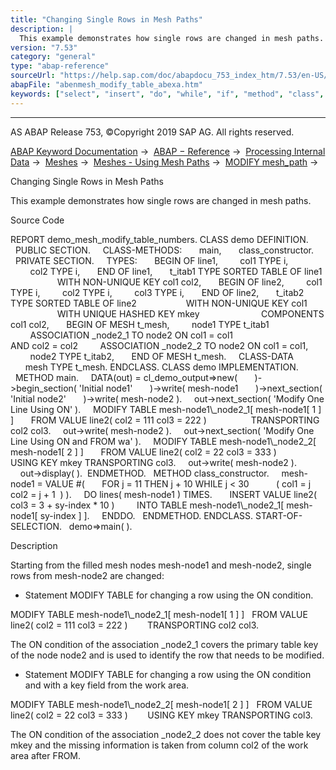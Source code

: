 ```yaml
---
title: "Changing Single Rows in Mesh Paths"
description: |
  This example demonstrates how single rows are changed in mesh paths. Source Code REPORT demo_mesh_modify_table_numbers. CLASS demo DEFINITION. PUBLIC SECTION. CLASS-METHODS: main, class_constructor. PRIVATE SECTION. TYPES: BEGIN OF line1, col1 TYPE i, col2 TYPE i, END OF line1, t_itab1 TYPE SO
version: "7.53"
category: "general"
type: "abap-reference"
sourceUrl: "https://help.sap.com/doc/abapdocu_753_index_htm/7.53/en-US/abenmesh_modify_table_abexa.htm"
abapFile: "abenmesh_modify_table_abexa.htm"
keywords: ["select", "insert", "do", "while", "if", "method", "class", "data", "types", "abenmesh", "modify", "table", "abexa"]
---
```


* * *

AS ABAP Release 753, ©Copyright 2019 SAP AG. All rights reserved.

[ABAP Keyword Documentation](https://help.sap.com/doc/abapdocu_753_index_htm/7.53/en-US/abenabap.htm) →  [ABAP − Reference](https://help.sap.com/doc/abapdocu_753_index_htm/7.53/en-US/abenabap_reference.htm) →  [Processing Internal Data](https://help.sap.com/doc/abapdocu_753_index_htm/7.53/en-US/abenabap_data_working.htm) →  [Meshes](https://help.sap.com/doc/abapdocu_753_index_htm/7.53/en-US/abenabap_meshes.htm) →  [Meshes - Using Mesh Paths](https://help.sap.com/doc/abapdocu_753_index_htm/7.53/en-US/abenmesh_path_usage.htm) →  [MODIFY mesh\_path](https://help.sap.com/doc/abapdocu_753_index_htm/7.53/en-US/abenmesh_modify.htm) → 

Changing Single Rows in Mesh Paths

This example demonstrates how single rows are changed in mesh paths.

Source Code

REPORT demo\_mesh\_modify\_table\_numbers.
CLASS demo DEFINITION.
  PUBLIC SECTION.
    CLASS-METHODS:
      main,
      class\_constructor.
  PRIVATE SECTION.
    TYPES:
      BEGIN OF line1,
        col1 TYPE i,
        col2 TYPE i,
      END OF line1,
      t\_itab1 TYPE SORTED TABLE OF line1
                   WITH NON-UNIQUE KEY col1 col2,
      BEGIN OF line2,
        col1 TYPE i,
        col2 TYPE i,
        col3 TYPE i,
      END OF line2,
      t\_itab2 TYPE SORTED TABLE OF line2
                   WITH NON-UNIQUE KEY col1
                   WITH UNIQUE HASHED KEY mkey
                        COMPONENTS col1 col2,
      BEGIN OF MESH t\_mesh,
        node1 TYPE t\_itab1
        ASSOCIATION \_node2\_1 TO node2 ON col1 = col1
                                     AND col2 = col2
        ASSOCIATION \_node2\_2 TO node2 ON col1 = col1,
        node2 TYPE t\_itab2,
      END OF MESH t\_mesh.
    CLASS-DATA
      mesh TYPE t\_mesh.
ENDCLASS.
CLASS demo IMPLEMENTATION.
  METHOD main.
    DATA(out) = cl\_demo\_output=>new(
      )->begin\_section( 'Initial node1'
      )->write( mesh-node1
      )->next\_section( 'Initial node2'
      )->write( mesh-node2 ).
    out->next\_section( 'Modify One Line Using ON' ).
    MODIFY TABLE mesh-node1\\\_node2\_1\[ mesh-node1\[ 1 \] \]
      FROM VALUE line2( col2 = 111 col3 = 222 )
                 TRANSPORTING col2 col3.
    out->write( mesh-node2 ).
    out->next\_section( 'Modify One Line Using ON and FROM wa' ).
    MODIFY TABLE mesh-node1\\\_node2\_2\[ mesh-node1\[ 2 \] \]
      FROM VALUE line2( col2 = 22 col3 = 333 )
                 USING KEY mkey TRANSPORTING col3.
    out->write( mesh-node2 ).
    out->display( ).  ENDMETHOD.
  METHOD class\_constructor.
    mesh-node1 = VALUE #(
      FOR j = 11 THEN j + 10 WHILE j < 30
          ( col1 = j col2 = j + 1  ) ).
    DO lines( mesh-node1 ) TIMES.
      INSERT VALUE line2( col3 = 3 + sy-index \* 10 )
        INTO TABLE mesh-node1\\\_node2\_1\[ mesh-node1\[ sy-index \] \].
    ENDDO.
  ENDMETHOD.
ENDCLASS.
START-OF-SELECTION.
  demo=>main( ).

Description

Starting from the filled mesh nodes mesh-node1 and mesh-node2, single rows from mesh-node2 are changed:

-   Statement MODIFY TABLE for changing a row using the ON condition.

MODIFY TABLE mesh-node1\\\_node2\_1\[ mesh-node1\[ 1 \] \]
  FROM VALUE line2( col2 = 111 col3 = 222 )
       TRANSPORTING col2 col3.

The ON condition of the association \_node2\_1 covers the primary table key of the node node2 and is used to identify the row that needs to be modified.

-   Statement MODIFY TABLE for changing a row using the ON condition and with a key field from the work area.

MODIFY TABLE mesh-node1\\\_node2\_2\[ mesh-node1\[ 2 \] \]
  FROM VALUE line2( col2 = 22 col3 = 333 )
       USING KEY mkey TRANSPORTING col3.

The ON condition of the association \_node2\_2 does not cover the table key mkey and the missing information is taken from column col2 of the work area after FROM.